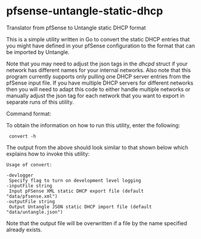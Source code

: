 # pfsense-untangle-static-dhcp
Translator from pfSense to Untangle static DHCP format

This is a simple utility written in Go to convert the 
static DHCP entries that you might have defined in your
pfSense configuration to the format that can be imported
by Untangle.

Note that you may need to adjust the json tags in the *dhcpd*
struct if your network has different names for your internal
networks. Also note that this program currently supports only
pulling one DHCP server entries from the pfSense input
file. If you have multiple DHCP servers for different 
networks then you will need to adapt this code to either
handle multiple networks or manually adjust the json tag
for each network that you want to export in separate 
runs of this utility.

Command format: 

To obtain the information on how to run this utility, 
enter the following: 
    
     convert -h

The output from the above should look similar to that
shown below which explains how to invoke this utility:

    Usage of convert:

    -devlogger
     Specify flag to turn on development level logging
    -inputFile string
     Input pFSense XML static DHCP export file (default "data/pfsense.xml")
    -outputFile string
     Output Untangle JSON static DHCP import file (default "data/untangle.json")

Note that the output file will be overwritten if a file
by the name specified already exists.

